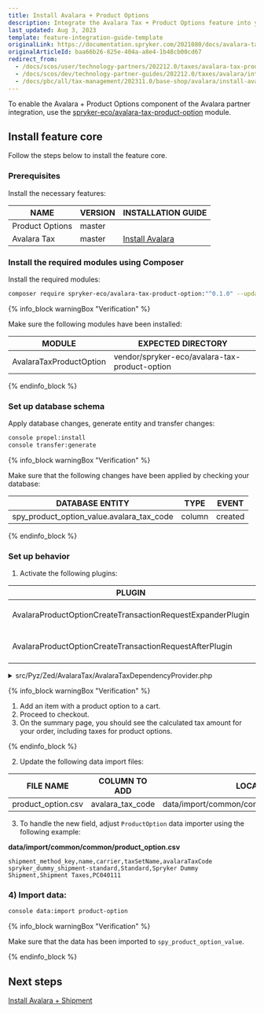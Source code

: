 ```yaml
---
title: Install Avalara + Product Options
description: Integrate the Avalara Tax + Product Options feature into your project
last_updated: Aug 3, 2023
template: feature-integration-guide-template
originalLink: https://documentation.spryker.com/2021080/docs/avalara-tax-product-options-feature-integration
originalArticleId: baa66b26-825e-404a-a8e4-1b48cb00cd67
redirect_from:
  - /docs/scos/user/technology-partners/202212.0/taxes/avalara-tax-product-options-feature-integration.html
  - /docs/scos/dev/technology-partner-guides/202212.0/taxes/avalara/integrating-avalara-tax-product-options.html
  - /docs/pbc/all/tax-management/202311.0/base-shop/avalara/install-avalara-product-options.html
---
```


To enable the Avalara + Product Options component of the Avalara partner integration, use the [spryker-eco/avalara-tax-product-option](https://github.com/spryker-eco/avalara-tax-product-option) module.

## Install feature core

Follow the steps below to install the feature core.

### Prerequisites

Install the necessary features:

|NAME | VERSION | INSTALLATION GUIDE |
|--- | --- | --- |
| Product Options | master |  |
| Avalara Tax | master | [Install Avalara](/docs/pbc/all/tax-management/{{page.version}}/base-shop/third-party-integrations/avalara/install-avalara.html) |

### Install the required modules using Composer

Install the required modules:

```bash
composer require spryker-eco/avalara-tax-product-option:"^0.1.0" --update-with-dependencies
```


{% info_block warningBox "Verification" %}

Make sure the following modules have been installed:

|MODULE | EXPECTED DIRECTORY |
| --- | --- |
|AvalaraTaxProductOption | vendor/spryker-eco/avalara-tax-product-option|

{% endinfo_block %}

### Set up database schema

Apply database changes, generate entity and transfer changes:

```bash
console propel:install
console transfer:generate
```

{% info_block warningBox "Verification" %}

Make sure that the following changes have been applied by checking your database:

|DATABASE ENTITY| TYPE| EVENT |
|--- |---| ---|
|spy_product_option_value.avalara_tax_code |column | created |

{% endinfo_block %}

### Set up behavior

1. Activate the following plugins:

| PLUGIN | SPECIFICATION | PREREQUISITES | NAMESPACE |
| --- | --- | --- | --- |
| AvalaraProductOptionCreateTransactionRequestExpanderPlugin | Expands `AvalaraCreateTransactionRequestTransfer` with product option data. |  | SprykerEco\Zed\AvalaraTaxProductOption\Communication\Plugin\AvalaraTax |
| AvalaraProductOptionCreateTransactionRequestAfterPlugin | Calculates taxes for `ProductOptions` based on `AvalaraCreateTransactionResponseTransfer`. |  | SprykerEco\Zed\AvalaraTaxProductOption\Communication\Plugin\AvalaraTax |

<details>
<summary markdown='span'>src/Pyz/Zed/AvalaraTax/AvalaraTaxDependencyProvider.php</summary>

```php
<?php

namespace Pyz\Zed\AvalaraTax;

use SprykerEco\Zed\AvalaraTax\AvalaraTaxDependencyProvider as SprykerAvalaraTaxDependencyProvider;
use SprykerEco\Zed\AvalaraTaxShipment\Communication\Plugin\AvalaraTax\AvalaraShipmentCreateTransactionRequestAfterPlugin;
use SprykerEco\Zed\AvalaraTaxShipment\Communication\Plugin\AvalaraTax\AvalaraShipmentCreateTransactionRequestExpanderPlugin;

class AvalaraTaxDependencyProvider extends SprykerAvalaraTaxDependencyProvider
{
    /**
     * @return \SprykerEco\Zed\AvalaraTaxExtension\Dependency\Plugin\CreateTransactionRequestExpanderPluginInterface[]
     */
    protected function getCreateTransactionRequestExpanderPlugins(): array
    {
        return [
            new AvalaraShipmentCreateTransactionRequestExpanderPlugin(),
        ];
    }

    /**
     * @return \SprykerEco\Zed\AvalaraTaxExtension\Dependency\Plugin\CreateTransactionRequestAfterPluginInterface[]
     */
    protected function getCreateTransactionRequestAfterPlugins(): array
    {
        return [
            new AvalaraShipmentCreateTransactionRequestAfterPlugin(),
        ];
    }
}
```

</details>

{% info_block warningBox "Verification" %}

1. Add an item with a product option to a cart.
2. Proceed to checkout.
3. On the summary page, you should see the calculated tax amount for your order, including taxes for product options.

{% endinfo_block %}    

2. Update the following data import files:

|FILE NAME | COLUMN TO ADD | LOCATION |
|--- | --- | --- |
|product_option.csv | avalara_tax_code | data/import/common/common/product_option.csv |

3. To handle the new field, adjust `ProductOption` data importer using the following example:

**data/import/common/common/product\_option.csv**
```csv
shipment_method_key,name,carrier,taxSetName,avalaraTaxCode
spryker_dummy_shipment-standard,Standard,Spryker Dummy Shipment,Shipment Taxes,PC040111
```

### 4) Import data:

```bash
console data:import product-option
```

{% info_block warningBox "Verification" %}

Make sure that the data has been imported to `spy_product_option_value`.

{% endinfo_block %}

## Next steps

[Install Avalara + Shipment](/docs/pbc/all/tax-management/{{page.version}}/base-shop/third-party-integrations/avalara/install-avalara-shipment.html)

